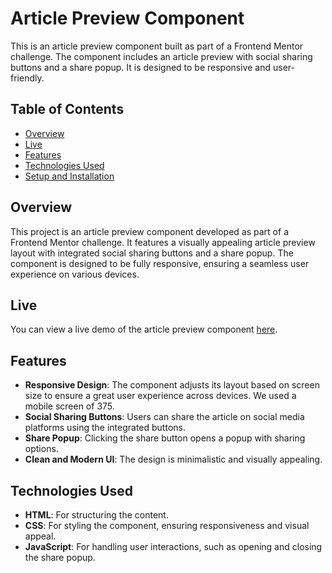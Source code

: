 # Article Preview Component

This is an article preview component built as part of a Frontend Mentor challenge. The component includes an article preview with social sharing buttons and a share popup. It is designed to be responsive and user-friendly.

## Table of Contents
- [Overview](#overview)
- [Live](#live)
- [Features](#features)
- [Technologies Used](#technologies-used)
- [Setup and Installation](#setup-and-installation)


## Overview

This project is an article preview component developed as part of a Frontend Mentor challenge. It features a visually appealing article preview layout with integrated social sharing buttons and a share popup. The component is designed to be fully responsive, ensuring a seamless user experience on various devices.

## Live

You can view a live demo of the article preview component [here](#).

## Features

- **Responsive Design**: The component adjusts its layout based on screen size to ensure a great user experience across devices. We used a mobile screen of 375.
- **Social Sharing Buttons**: Users can share the article on social media platforms using the integrated buttons.
- **Share Popup**: Clicking the share button opens a popup with sharing options.
- **Clean and Modern UI**: The design is minimalistic and visually appealing.

## Technologies Used

- **HTML**: For structuring the content.
- **CSS**: For styling the component, ensuring responsiveness and visual appeal.
- **JavaScript**: For handling user interactions, such as opening and closing the share popup.



